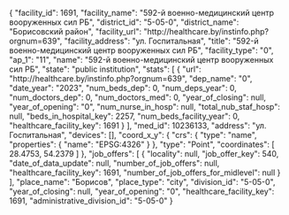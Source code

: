 {
    "facility_id": 1691,
    "facility_name": "592-й военно-медицинский центр вооруженных сил РБ",
    "district_id": "5-05-0",
    "district_name": "Борисовский район",
    "facility_url": "http:\/\/healthcare.by\/instinfo.php?orgnum=639",
    "facility_address": "ул. Госпитальная",
    "title": "592-й военно-медицинский центр вооруженных сил РБ",
    "facility_type": "0",
    "ap_1": "11",
    "name": "592-й военно-медицинский центр вооруженных сил РБ",
    "state": "public institution",
    "stats": [
        {
            "url": "http:\/\/healthcare.by\/instinfo.php?orgnum=639",
            "dep_name": "0",
            "date_year": "2023",
            "num_beds_dep": 0,
            "num_deps_year": 0,
            "num_doctors_dep": 0,
            "num_doctors_med": 0,
            "year_of_closing": null,
            "year_of_opening": "0",
            "num_nurse_in_hosp": null,
            "total_nub_staf_hosp": null,
            "beds_in_hospital_key": 2257,
            "num_beds_facility_year": 0,
            "healthcare_facility_key": 1691
        }
    ],
    "med_id": 10236133,
    "address": "ул. Госпитальная",
    "devices": [],
    "coord_x_y": {
        "crs": {
            "type": "name",
            "properties": {
                "name": "EPSG:4326"
            }
        },
        "type": "Point",
        "coordinates": [
            28.4753,
            54.2379
        ]
    },
    "job_offers": [
        {
            "locality": null,
            "job_offer_key": 540,
            "date_of_data_update": null,
            "number_of_job_offers": null,
            "healthcare_facility_key": 1691,
            "number_of_job_offers_for_midlevel": null
        }
    ],
    "place_name": "Борисов",
    "place_type": "city",
    "division_id": "5-05-0",
    "year_of_closing": null,
    "year_of_opening": "0",
    "healthcare_facility_key": 1691,
    "administrative_division_id": "5-05-0"
}